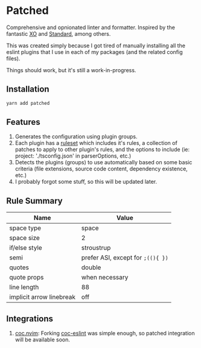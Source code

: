 # Patched

Comprehensive and opnionated linter and formatter. Inspired by the fantastic [XO](https://github.com/xojs/xo) and [Standard](https://github.com/standard/standard), among others.

This was created simply because I got tired of manually installing all the eslint plugins that I use in each of my packages (and the related config files).

Things should work, but it's still a work-in-progress.

## Installation

```javascript
yarn add patched
```

## Features

1. Generates the configuration using plugin groups.
2. Each plugin has a [ruleset](https://github.com/alexseitsinger/patched-rulesets) which includes it's rules, a collection of patches to apply to other plugin's rules, and the options to include
(ie: project: './tsconfig.json' in parserOptions, etc.)
3. Detects the plugins (groups) to use automatically based on some basic criteria (file extensions, source code content, dependency existence, etc.)
4. I probably forgot some stuff, so this will be updated later.

## Rule Summary

Name                     | Value
---                      | ---
space type               | space
space size               | 2
if/else style            | stroustrup
semi                     | prefer ASI, except for `;((){ })`
quotes                   | double
quote props              | when necessary
line length              | 88
implicit arrow linebreak | off

## Integrations

1. [coc.nvim](https://github.com/neoclide/coc.nvim): Forking [coc-eslint](https://github.com/neoclide/coc-eslint) was simple enough, so patched integration will be available soon.

